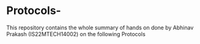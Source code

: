 # Protocols-
This repository contains the whole summary of hands on done by Abhinav Prakash (IS22MTECH14002) on the following Protocols 
